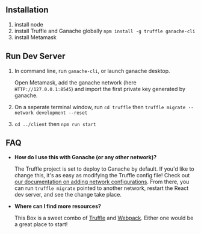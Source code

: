 ## Installation
1. install node
2. install Truffle and Ganache globally
`npm install -g truffle ganache-cli`
3. install Metamask

## Run Dev Server
1. In command line, run `ganache-cli`, or launch ganache desktop.

    Open Metamask, add the ganache network (here `HTTP://127.0.0.1:8545`) and import the first private key generated by ganache.

2. On a seperate terminal window, run
`cd truffle` then `truffle migrate --network development --reset`

3. `cd ../client` then `npm run start`

## FAQ

- __How do I use this with Ganache (or any other network)?__

  The Truffle project is set to deploy to Ganache by default. If you'd like to change this, it's as easy as modifying the Truffle config file! Check out [our documentation on adding network configurations](https://trufflesuite.com/docs/truffle/reference/configuration/#networks). From there, you can run `truffle migrate` pointed to another network, restart the React dev server, and see the change take place.

- __Where can I find more resources?__

  This Box is a sweet combo of [Truffle](https://trufflesuite.com) and [Webpack](https://webpack.js.org). Either one would be a great place to start!
